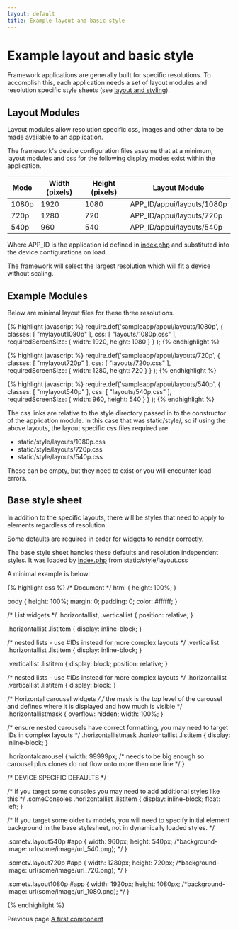 ```yaml
---
layout: default
title: Example layout and basic style
---
```

[layout and styling]: {{site.baseurl}}/overview/layouts.html
[index.php]: exampleindex.html
[A first component]: firstcomponent.html

# Example layout and basic style

Framework applications are generally built for specific resolutions. To accomplish this, each application needs a set of layout modules and resolution specific style sheets (see [layout and styling][]).

## Layout Modules

Layout modules allow resolution specific css, images and other data to be made available to an application.

The framework's device configuration files assume that at a minimum, layout modules and css for the following display modes exist within the application.

| Mode     | Width (pixels)  | Height (pixels) | Layout Module              |
| -------- | --------------- | --------------- | -------------------------- |
| 1080p    | 1920            | 1080            | APP_ID/appui/layouts/1080p |
| 720p     | 1280            | 720             | APP_ID/appui/layouts/720p  |
| 540p     | 960             | 540             | APP_ID/appui/layouts/540p  |

Where APP_ID is the application id defined in [index.php][] and substituted into the device configurations on load.

The framework will select the largest resolution which will fit a device without scaling.

## Example Modules

Below are minimal layout files for these three resolutions. 

{% highlight javascript %}
require.def('sampleapp/appui/layouts/1080p',
    {
        classes: [
            "mylayout1080p"
        ],
        css: [
            "layouts/1080p.css"
        ],
        requiredScreenSize: {
            width: 1920,
            height: 1080
        }
    }
);
{% endhighlight %}

{% highlight javascript %}
require.def('sampleapp/appui/layouts/720p',
    {
        classes: [
            "mylayout720p"
        ],
        css: [
            "layouts/720p.css"
        ],
        requiredScreenSize: {
            width: 1280,
            height: 720
        }
    }
);
{% endhighlight %}

{% highlight javascript %}
require.def('sampleapp/appui/layouts/540p',
    {
        classes: [
            "mylayout540p"
        ],
        css: [
            "layouts/540p.css"
        ],
        requiredScreenSize: {
            width: 960,
            height: 540
        }
    }
);
{% endhighlight %}

The css links are relative to the style directory passed in to the constructor of the application module.
In this case that was static/style/, so if using the above layouts, the layout specific css files required are

* static/style/layouts/1080p.css
* static/style/layouts/720p.css
* static/style/layouts/540p.css

These can be empty, but they need to exist or you will encounter load errors.

## Base style sheet

In addition to the specific layouts, there will be styles that need to apply to elements regardless of resolution.

Some defaults are required in order for widgets to render correctly.

The base style sheet handles these defaults and resolution independent styles. It was loaded by [index.php][] from static/style/layout.css

A minimal example is below:


{% highlight css %}
/* Document */
html {
    height: 100%;
}

body {
    height: 100%; 
    margin: 0;
    padding: 0;
    color: #ffffff;
}

/* List widgets */
.horizontallist, .verticallist {
    position: relative;
}

.horizontallist .listitem {
    display: inline-block;
}

/* nested lists - use #IDs instead for more complex layouts */
.verticallist .horizontallist .listitem {
    display: inline-block;
}

.verticallist .listitem {
    display: block;
    position: relative;
}

/* nested lists - use #IDs instead for more complex layouts */
.horizontallist .verticallist .listitem {
    display: block;
}


/* Horizontal carousel widgets */
/* the mask is the top level of the carousel and defines where it is displayed and how much is visible */
.horizontallistmask {
    overflow: hidden;
    width: 100%;
}

/* ensure nested carousels have correct formatting, you may need to target IDs in complex layouts */
.horizontallistmask .horizontallist .listitem {
    display: inline-block;
}

.horizontalcarousel {
    width: 99999px; /* needs to be big enough so carousel plus clones do not flow onto more then one line */
}


/* DEVICE SPECIFIC DEFAULTS */

/* if you target some consoles you may need to add additional styles like this */
.someConsoles .horizontallist .listitem {
    display: inline-block;
    float: left;
}


/* If you target some older tv models, you will need to specify
   initial element background in the base stylesheet, not in dynamically loaded styles. */

.sometv.layout540p #app {
    width: 960px;
    height: 540px;
    /*background-image: url(some/image/url_540.png); */
}

.sometv.layout720p #app {
    width: 1280px;
    height: 720px;
    /*background-image: url(some/image/url_720.png); */
}

.sometv.layout1080p #app {
    width: 1920px;
    height: 1080px;
    /*background-image: url(some/image/url_1080.png); */
}

{% endhighlight %}

Previous page [A first component][]